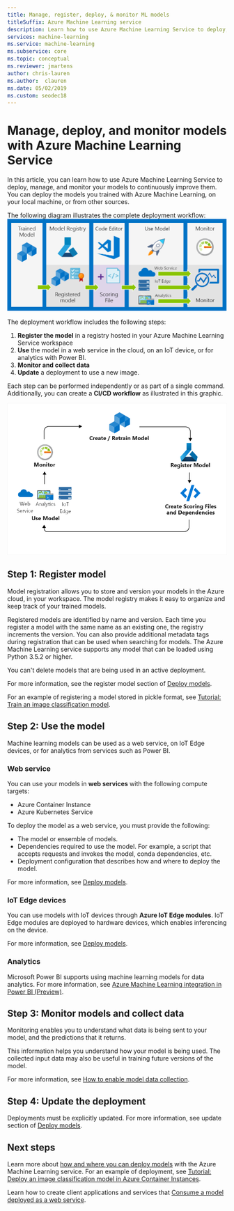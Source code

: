 ```yaml
---
title: Manage, register, deploy, & monitor ML models
titleSuffix: Azure Machine Learning service
description: Learn how to use Azure Machine Learning Service to deploy, manage, and monitor your models to continuously improve them. You can deploy the models you trained with Azure Machine Learning Service, on your local machine, or from other sources.  
services: machine-learning
ms.service: machine-learning
ms.subservice: core
ms.topic: conceptual
ms.reviewer: jmartens
author: chris-lauren
ms.author:  clauren
ms.date: 05/02/2019
ms.custom: seodec18
---
```


# Manage, deploy, and monitor models with Azure Machine Learning Service

In this article, you can learn how to use Azure Machine Learning Service to deploy, manage, and monitor your models to continuously improve them. You can deploy the models you trained with Azure Machine Learning, on your local machine, or from other sources. 

The following diagram illustrates the complete deployment workflow:
[![Deployment workflow for Azure Machine Learning](media/concept-model-management-and-deployment/deployment-pipeline.png)](media/concept-model-management-and-deployment/deployment-pipeline.png#lightbox)

The deployment workflow includes the following steps:
1. **Register the model** in a registry hosted in your Azure Machine Learning Service workspace
1. **Use** the model in a web service in the cloud, on an IoT device, or for analytics with Power BI.
1. **Monitor and collect data**
1. **Update** a deployment to use a new image.

Each step can be performed independently or as part of a single command. Additionally, you can create a **CI/CD workflow** as illustrated in this graphic.

[!['Azure Machine Learning continuous integration/continuous deployment (CI/CD) cycle'](media/concept-model-management-and-deployment/model-ci-cd.png)](media/concept-model-management-and-deployment/model-ci-cd.png#lightbox)

## Step 1: Register model

Model registration allows you to store and version your models in the Azure cloud, in your workspace. The model registry makes it easy to organize and keep track of your trained models.
 
Registered models are identified by name and version. Each time you register a model with the same name as an existing one, the registry increments the version. You can also provide additional metadata tags during registration that can be used when searching for models. The Azure Machine Learning service supports any model that can be loaded using Python 3.5.2 or higher.

You can't delete models that are being used in an active deployment.

For more information, see the register model section of [Deploy models](how-to-deploy-and-where.md#registermodel).

For an example of registering a model stored in pickle format, see [Tutorial: Train an image classification model](tutorial-deploy-models-with-aml.md).

## Step 2: Use the model

Machine learning models can be used as a web service, on IoT Edge devices, or for analytics from services such as Power BI.

### Web service

You can use your models in **web services** with the following compute targets:

* Azure Container Instance
* Azure Kubernetes Service

To deploy the model as a web service, you must provide the following:

* The model or ensemble of models.
* Dependencies required to use the model. For example, a script that accepts requests and invokes the model, conda dependencies, etc.
* Deployment configuration that describes how and where to deploy the model.

For more information, see [Deploy models](how-to-deploy-and-where.md).

### IoT Edge devices

You can use models with IoT devices through **Azure IoT Edge modules**. IoT Edge modules are deployed to hardware devices, which enables inferencing on the device.

For more information, see [Deploy models](how-to-deploy-and-where.md).

### Analytics

Microsoft Power BI supports using machine learning models for data analytics. For more information, see [Azure Machine Learning integration in Power BI (Preview)](https://docs.microsoft.com/power-bi/service-machine-learning-integration).

## Step 3: Monitor models and collect data

Monitoring enables you to understand what data is being sent to your model, and the predictions that it returns.

This information helps you understand how your model is being used. The collected input data may also be useful in training future versions of the model.

For more information, see [How to enable model data collection](how-to-enable-data-collection.md).

## Step 4: Update the deployment

Deployments must be explicitly updated. For more information, see update section of [Deploy models](how-to-deploy-and-where.md#update).

## Next steps

Learn more about [how and where you can deploy models](how-to-deploy-and-where.md) with the Azure Machine Learning service. For an example of deployment, see [Tutorial: Deploy an image classification model in Azure Container Instances](tutorial-deploy-models-with-aml.md).

Learn how to create client applications and services that [Consume a model deployed as a web service](how-to-consume-web-service.md).
